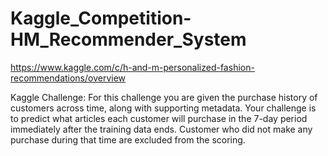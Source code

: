 # Kaggle_Competition-HM_Recommender_System
https://www.kaggle.com/c/h-and-m-personalized-fashion-recommendations/overview

Kaggle Challenge: For this challenge you are given the purchase history of customers across time, along with supporting metadata. Your challenge is to predict what articles each customer will purchase in the 7-day period immediately after the training data ends. Customer who did not make any purchase during that time are excluded from the scoring.
